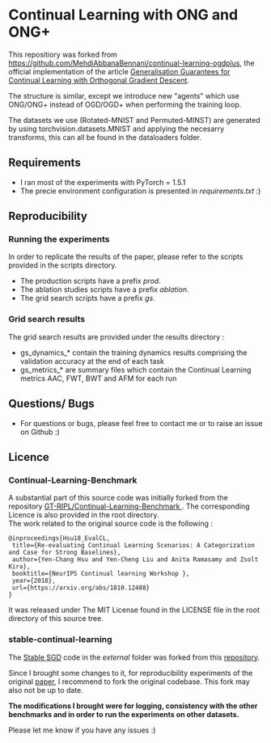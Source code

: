 # Continual Learning with ONG and ONG+

This repositiory was forked from https://github.com/MehdiAbbanaBennani/continual-learning-ogdplus, the official implementation of the article [Generalisation Guarantees for Continual Learning with Orthogonal
 Gradient
 Descent](https://arxiv.org/abs/2006.11942).

 The structure is similar, except we introduce new "agents" which use ONG/ONG+ instead of OGD/OGD+ when performing the training loop.

 The datasets we use (Rotated-MNIST and Permuted-MINST) are generated by using torchvision.datasets.MNIST and applying the necesarry transforms, this can all be found in the dataloaders folder.
 
## Requirements
- I ran most of the experiments with PyTorch = 1.5.1 
- The precie environment configuration is presented in *requirements.txt* :) 


## Reproducibility

### Running the experiments
In order to replicate the results of the paper, please refer to the scripts provided in the scripts
 directory.
- The production scripts have a prefix *prod*.
- The ablation studies scripts have a prefix *ablation*.
- The grid search scripts have a prefix *gs*.

### Grid search results
The grid search results are provided under the results directory :
- gs_dynamics_* contain the training dynamics results comprising the validation accuracy at the
 end of each task
- gs_metrics_* are summary files which contain the Continual Learning metrics AAC, FWT, BWT and AFM
 for each run
 
## Questions/ Bugs
- For questions or bugs, please feel free to contact me or to raise an issue on Github :)


## Licence
### Continual-Learning-Benchmark
A substantial part of this source code was initially forked from the repository [GT-RIPL/Continual-Learning-Benchmark
](https://github.com/GT-RIPL/Continual-Learning-Benchmark). The corresponding Licence is also
 provided in the root directory.  
 The work related to the original source code is the following : 
 ```
@inproceedings{Hsu18_EvalCL,
  title={Re-evaluating Continual Learning Scenarios: A Categorization and Case for Strong Baselines},
  author={Yen-Chang Hsu and Yen-Cheng Liu and Anita Ramasamy and Zsolt Kira},
  booktitle={NeurIPS Continual learning Workshop },
  year={2018},
  url={https://arxiv.org/abs/1810.12488}
}
```
 
It was released under The MIT License found in the LICENSE file in the root directory of this
 source tree. 
 
 ### stable-continual-learning
 The [Stable SGD](https://arxiv.org/abs/2006.06958) code in the *external* folder was forked from
  this [repository](https://github.com/imirzadeh/stable-continual-learning/tree/master/stable_sgd).
 
 Since I brought some changes to it, for reproducibility experiments of the original [paper](https://arxiv.org/abs/2006.06958), I
  recommend to fork the original codebase. This fork may also not be up to date.
 
 **The modifications I brought were for
 logging, consistency with the other benchmarks and in order
 to run the experiments on other datasets.** 
 
  Please let me know if you have any issues :)
